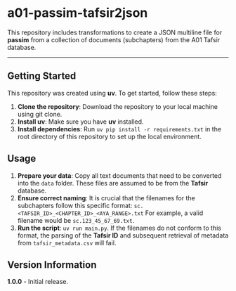 # a01-passim-tafsir2json

This repository includes transformations to create a JSON multiline file for **passim** from a collection of documents (subchapters) from the A01 Tafsir database.

---

## Getting Started

This repository was created using **uv**. To get started, follow these steps:

1.  **Clone the repository**: Download the repository to your local machine using git clone.
2.  **Install uv**: Make sure you have **uv** installed.
3.  **Install dependencies**: Run `uv pip install -r requirements.txt` in the root directory of this repository to set up the local environment.

## Usage

1.  **Prepare your data**: Copy all text documents that need to be converted into the `data` folder. These files are assumed to be from the **Tafsir** database.
2.  **Ensure correct naming**: It is crucial that the filenames for the subchapters follow this specific format:
    `sc.<TAFSIR_ID>_<CHAPTER_ID>_<AYA_RANGE>.txt`
    For example, a valid filename would be `sc.123_45_67_69.txt`.
3.  **Run the script**: `uv run main.py`. If the filenames do not conform to this format, the parsing of the **Tafsir ID** and subsequent retrieval of metadata from `tafsir_metadata.csv` will fail.

## Version Information

**1.0.0** - Initial release.
